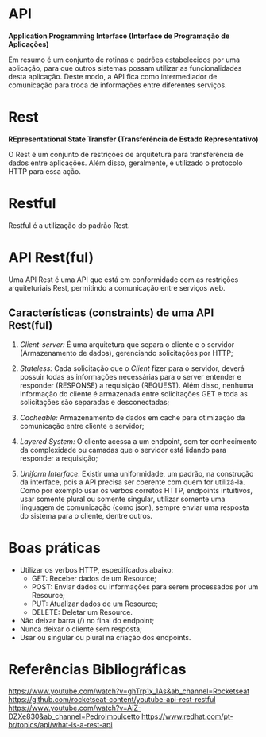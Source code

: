 # API 

 **Application Programming Interface (Interface de Programação de Aplicações)**

Em resumo é um conjunto de rotinas e padrões estabelecidos por uma aplicação, para que outros sistemas possam utilizar as funcionalidades desta aplicação. Deste modo, a API fica como intermediador de comunicação para troca de informações entre diferentes serviços. 

# Rest 

**REpresentational State Transfer (Transferência de Estado Representativo)**

O Rest é um conjunto de restrições de arquitetura para transferência de dados entre aplicações. Além disso, geralmente, é utilizado o protocolo HTTP para essa ação. 

# Restful

Restful é a utilização do padrão Rest. 

# API Rest(ful)

Uma API Rest é uma API que está em conformidade com as restrições arquiteturiais Rest, permitindo a comunicação entre serviços web. 

## Características (constraints) de uma API Rest(ful)

1. *Client-server:* É uma arquitetura que separa o cliente e o servidor (Armazenamento de dados), gerenciando solicitações por HTTP;

2. *Stateless:* Cada solicitação que o *Client* fizer para o servidor, deverá possuir todas as informações necessárias para o server entender e responder (RESPONSE) a requisição (REQUEST). Além disso, nenhuma informação do cliente é armazenada entre solicitações GET e toda as solicitações são separadas e desconectadas;

3. *Cacheable:* Armazenamento de dados em cache para otimização da comunicação entre cliente e servidor;

4. *Layered System:* O cliente acessa a um endpoint, sem ter conhecimento da complexidade ou camadas que o servidor está lidando para responder a requisição;

5. *Uniform Interface*: Existir uma uniformidade, um padrão, na construção da interface, pois a API precisa ser coerente com quem for utilizá-la. Como por exemplo usar os verbos corretos HTTP, endpoints intuitivos, usar somente plural ou somente singular, utilizar somente uma linguagem de comunicação (como json), sempre enviar uma resposta do sistema para o cliente, dentre outros. 

# Boas práticas

- Utilizar os verbos HTTP, especifícados abaixo:
    - GET: Receber dados de um Resource;
    - POST: Enviar dados ou informações para serem processados por um Resource;
    - PUT: Atualizar dados de um Resource;
    - DELETE: Deletar um Resource.
- Não deixar barra (/) no final do endpoint;
- Nunca deixar o cliente sem resposta;
- Usar ou singular ou plural na criação dos endpoints.

# Referências Bibliográficas

https://www.youtube.com/watch?v=ghTrp1x_1As&ab_channel=Rocketseat 
https://github.com/rocketseat-content/youtube-api-rest-restful  
https://www.youtube.com/watch?v=AiZ-DZXe830&ab_channel=PedroImpulcetto
https://www.redhat.com/pt-br/topics/api/what-is-a-rest-api




